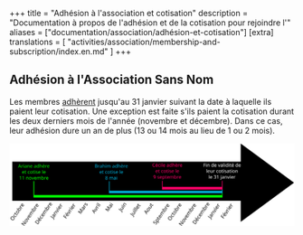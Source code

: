 +++
title = "Adhésion à l'association et cotisation"
description = "Documentation à propos de l'adhésion et de la cotisation pour rejoindre l'"
aliases = ["documentation/association/adhésion-et-cotisation"]
[extra]
translations = [
    "activities/association/membership-and-subscription/index.en.md"
]
+++

## Adhésion à l'Association Sans Nom

Les membres [adhèrent](@/membership/index.fr.md) jusqu'au 31 janvier suivant la
date à laquelle ils paient leur cotisation. Une exception est faite s'ils
paient la cotisation durant les deux derniers mois de l'année (novembre et
décembre).
Dans ce cas, leur adhésion dure un an de plus (13 ou 14 mois au lieu de 1 ou 2
mois).

![frise chronologique illustrative](frise_cotisation.svg)
